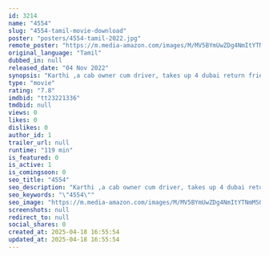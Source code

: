```yaml
---
id: 3214
name: "4554"
slug: "4554-tamil-movie-download"
poster: "posters/4554-tamil-2022.jpg"
remote_poster: "https://m.media-amazon.com/images/M/MV5BYmUwZDg4NmItYTNmMS00MDgxLTgyNTktZjlhNjQ4MTllOWY1XkEyXkFqcGc@._V1_SX300.jpg"
original_language: "Tamil"
dubbed_in: null
released_date: "04 Nov 2022"
synopsis: "Karthi ,a cab owner cum driver, takes up 4 dubai return friends for a trip and gets screwed up in a situation by one of his clients becomes victim of an accident on the previous day of his marriage with his long term love maha ."
type: "movie"
rating: "7.8"
imdbid: "tt23221336"
tmdbid: null
views: 0
likes: 0
dislikes: 0
author_id: 1
trailer_url: null
runtime: "119 min"
is_featured: 0
is_active: 1
is_comingsoon: 0
seo_title: "4554"
seo_description: "Karthi ,a cab owner cum driver, takes up 4 dubai return friends for a trip and gets screwed up in a situation by one of his clients becomes victim of an accident on the previous day of his marriage with his long term love maha ."
seo_keywords: "\"4554\""
seo_image: "https://m.media-amazon.com/images/M/MV5BYmUwZDg4NmItYTNmMS00MDgxLTgyNTktZjlhNjQ4MTllOWY1XkEyXkFqcGc@._V1_SX300.jpg"
screenshots: null
redirect_to: null
social_shares: 0
created_at: 2025-04-18 16:55:54
updated_at: 2025-04-18 16:55:54
---
```


